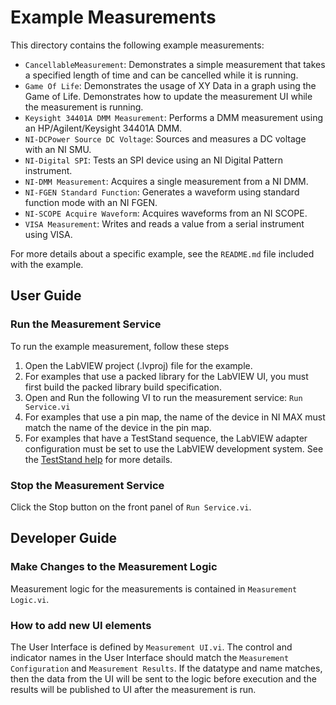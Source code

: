 # Example Measurements

This directory contains the following example measurements:

- `CancellableMeasurement`: Demonstrates a simple measurement that takes a
  specified length of time and can be cancelled while it is running.
- `Game Of Life`: Demonstrates the usage of XY Data in a graph using the Game of
Life. Demonstrates how to update the measurement UI while the measurement is
running.
- `Keysight 34401A DMM Measurement`: Performs a DMM measurement using an
HP/Agilent/Keysight 34401A DMM.
- `NI-DCPower Source DC Voltage`: Sources and measures a DC voltage with an NI SMU.
- `NI-Digital SPI`: Tests an SPI device using an NI Digital Pattern instrument.
- `NI-DMM Measurement`: Acquires a single measurement from a NI DMM.
- `NI-FGEN Standard Function`: Generates a waveform using standard function mode
  with an NI FGEN.
- `NI-SCOPE Acquire Waveform`: Acquires waveforms from an NI SCOPE.
- `VISA Measurement`: Writes and reads a value from a serial instrument using VISA.

For more details about a specific example, see the `README.md` file included
with the example.

## User Guide

### Run the Measurement Service

To run the example measurement, follow these steps

1. Open the LabVIEW project (.lvproj) file for the example.
2. For examples that use a packed library for the LabVIEW UI, you must first
   build the packed library build specification.
3. Open and Run the following VI to run the measurement service: `Run
   Service.vi`
4. For examples that use a pin map, the name of the device in NI MAX must match
   the name of the device in the pin map.
5. For examples that have a TestStand sequence, the LabVIEW adapter
configuration must be set to use the LabVIEW development system. See the
[TestStand
help](https://www.ni.com/docs/en-US/bundle/teststand/page/tsref/infotopics/db_lvadapterconfig.htm)
for more details.

### Stop the Measurement Service

Click the Stop button on the front panel of `Run Service.vi`.

## Developer Guide

### Make Changes to the Measurement Logic

Measurement logic for the measurements is contained in `Measurement Logic.vi`.

### How to add new UI elements

The User Interface is defined by `Measurement UI.vi`. The control and indicator
names in the User Interface should match the `Measurement Configuration` and
`Measurement Results`. If the datatype and name matches, then the data from the
UI will be sent to the logic before execution and the results will be published
to UI after the measurement is run.
